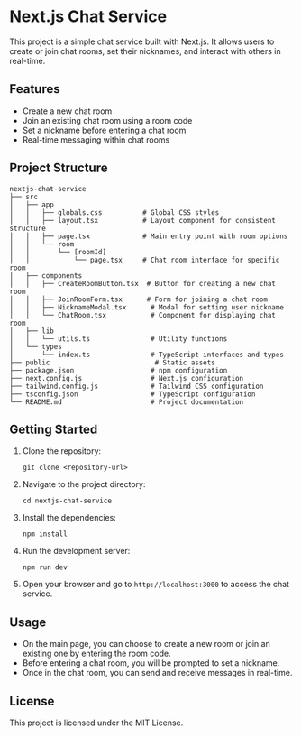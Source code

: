 # Next.js Chat Service

This project is a simple chat service built with Next.js. It allows users to create or join chat rooms, set their nicknames, and interact with others in real-time.

## Features

- Create a new chat room
- Join an existing chat room using a room code
- Set a nickname before entering a chat room
- Real-time messaging within chat rooms

## Project Structure

```
nextjs-chat-service
├── src
│   ├── app
│   │   ├── globals.css          # Global CSS styles
│   │   ├── layout.tsx           # Layout component for consistent structure
│   │   ├── page.tsx             # Main entry point with room options
│   │   └── room
│   │       └── [roomId]
│   │           └── page.tsx     # Chat room interface for specific room
│   ├── components
│   │   ├── CreateRoomButton.tsx  # Button for creating a new chat room
│   │   ├── JoinRoomForm.tsx      # Form for joining a chat room
│   │   ├── NicknameModal.tsx      # Modal for setting user nickname
│   │   └── ChatRoom.tsx           # Component for displaying chat room
│   ├── lib
│   │   └── utils.ts               # Utility functions
│   └── types
│       └── index.ts               # TypeScript interfaces and types
├── public                          # Static assets
├── package.json                   # npm configuration
├── next.config.js                 # Next.js configuration
├── tailwind.config.js             # Tailwind CSS configuration
├── tsconfig.json                  # TypeScript configuration
└── README.md                      # Project documentation
```

## Getting Started

1. Clone the repository:
   ```
   git clone <repository-url>
   ```

2. Navigate to the project directory:
   ```
   cd nextjs-chat-service
   ```

3. Install the dependencies:
   ```
   npm install
   ```

4. Run the development server:
   ```
   npm run dev
   ```

5. Open your browser and go to `http://localhost:3000` to access the chat service.

## Usage

- On the main page, you can choose to create a new room or join an existing one by entering the room code.
- Before entering a chat room, you will be prompted to set a nickname.
- Once in the chat room, you can send and receive messages in real-time.

## License

This project is licensed under the MIT License.